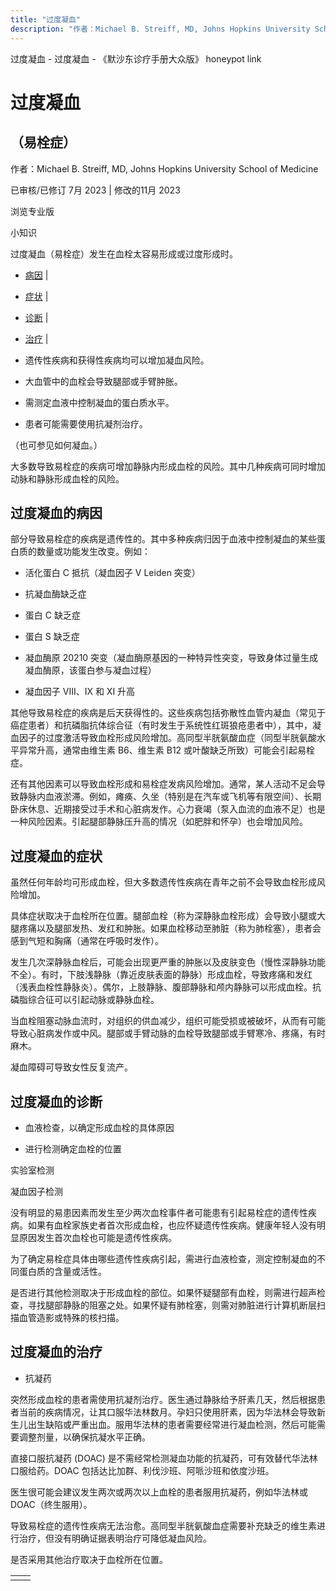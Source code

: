 ```yaml
---
title: "过度凝血"
description: "作者：Michael B. Streiff, MD, Johns Hopkins University School of Medicine"
---
```


﻿过度凝血 \- 过度凝血 \- 《默沙东诊疗手册大众版》 honeypot link

# 过度凝血

## （易栓症）

作者：Michael B. Streiff, MD, Johns Hopkins University School of Medicine

已审核/已修订 7月 2023 \| 修改的11月 2023

浏览专业版

小知识

过度凝血（易栓症）发生在血栓太容易形成或过度形成时。

- [病因](#病因_v775266_zh) \|
- [症状](#症状_v775280_zh) \|
- [诊断](#诊断_v775284_zh) \|
- [治疗](#治疗_v36823124_zh) \|

- 遗传性疾病和获得性疾病均可以增加凝血风险。

- 大血管中的血栓会导致腿部或手臂肿胀。

- 需测定血液中控制凝血的蛋白质水平。

- 患者可能需要使用抗凝剂治疗。


（也可参见如何凝血。）

大多数导致易栓症的疾病可增加静脉内形成血栓的风险。其中几种疾病可同时增加动脉和静脉形成血栓的风险。

## 过度凝血的病因

部分导致易栓症的疾病是遗传性的。其中多种疾病归因于血液中控制凝血的某些蛋白质的数量或功能发生改变。例如：

- 活化蛋白 C 抵抗（凝血因子 V Leiden 突变）

- 抗凝血酶缺乏症

- 蛋白 C 缺乏症

- 蛋白 S 缺乏症

- 凝血酶原 20210 突变（凝血酶原基因的一种特异性突变，导致身体过量生成凝血酶原，该蛋白参与凝血过程）

- 凝血因子 VIII、IX 和 XI 升高


其他导致易栓症的疾病是后天获得性的。这些疾病包括弥散性血管内凝血（常见于癌症患者）和抗磷脂抗体综合征（有时发生于系统性红斑狼疮患者中），其中，凝血因子的过度激活导致血栓形成风险增加。高同型半胱氨酸血症（同型半胱氨酸水平异常升高，通常由维生素 B6、维生素 B12 或叶酸缺乏所致）可能会引起易栓症。

还有其他因素可以导致血栓形成和易栓症发病风险增加。通常，某人活动不足会导致静脉内血液淤滞。例如，瘫痪、久坐（特别是在汽车或飞机等有限空间）、长期卧床休息、近期接受过手术和心脏病发作。心力衰竭（泵入血流的血液不足）也是一种风险因素。引起腿部静脉压升高的情况（如肥胖和怀孕）也会增加风险。

## 过度凝血的症状

虽然任何年龄均可形成血栓，但大多数遗传性疾病在青年之前不会导致血栓形成风险增加。

具体症状取决于血栓所在位置。腿部血栓（称为深静脉血栓形成）会导致小腿或大腿疼痛以及腿部发热、发红和肿胀。如果血栓移动至肺脏（称为肺栓塞），患者会感到气短和胸痛（通常在呼吸时发作）。

发生几次深静脉血栓后，可能会出现更严重的肿胀以及皮肤变色（慢性深静脉功能不全）。有时，下肢浅静脉（靠近皮肤表面的静脉）形成血栓，导致疼痛和发红（浅表血栓性静脉炎）。偶尔，上肢静脉、腹部静脉和颅内静脉可以形成血栓。抗磷脂综合征可以引起动脉或静脉血栓。

当血栓阻塞动脉血流时，对组织的供血减少，组织可能受损或被破坏，从而有可能导致心脏病发作或中风。腿部或手臂动脉的血栓导致腿部或手臂寒冷、疼痛，有时麻木。

凝血障碍可导致女性反复流产。

## 过度凝血的诊断

- 血液检查，以确定形成血栓的具体原因

- 进行检测确定血栓的位置


实验室检测

凝血因子检测



没有明显的易患因素而发生至少两次血栓事件者可能患有引起易栓症的遗传性疾病。如果有血栓家族史者首次形成血栓，也应怀疑遗传性疾病。健康年轻人没有明显原因发生首次血栓也可能是遗传性疾病。

为了确定易栓症具体由哪些遗传性疾病引起，需进行血液检查，测定控制凝血的不同蛋白质的含量或活性。

是否进行其他检测取决于形成血栓的部位。如果怀疑腿部有血栓，则需进行超声检查，寻找腿部静脉的阻塞之处。如果怀疑有肺栓塞，则需对肺脏进行计算机断层扫描血管造影或特殊的核扫描。

## 过度凝血的治疗

- 抗凝药


突然形成血栓的患者需使用抗凝剂治疗。医生通过静脉给予肝素几天，然后根据患者当前的疾病情况，让其口服华法林数月。孕妇只使用肝素，因为华法林会导致新生儿出生缺陷或严重出血。服用华法林的患者需要经常进行凝血检测，然后可能需要调整剂量，以确保抗凝水平正确。

直接口服抗凝药 (DOAC) 是不需经常检测凝血功能的抗凝药，可有效替代华法林口服给药。DOAC 包括达比加群、利伐沙班、阿哌沙班和依度沙班。

医生很可能会建议发生两次或两次以上血栓的患者服用抗凝药，例如华法林或 DOAC（终生服用）。

导致易栓症的遗传性疾病无法治愈。高同型半胱氨酸血症需要补充缺乏的维生素进行治疗，但没有明确证据表明治疗可降低凝血风险。

是否采用其他治疗取决于血栓所在位置。

|     |     |
| --- | --- |
|  |  |